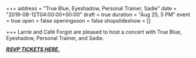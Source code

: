 +++
address = "True Blue, Eyeshadow, Personal Trainer, Sadie"
date = "2019-08-12T04:00:00+00:00"
draft = true
duration = "Aug 25, 5 PM"
event = true
open = false
openingsoon = false
shopslideshow = []

+++
Larrie and Café Forgot are pleased to host a concert with True Blue, Eyeshadow, Personal Trainer, and Sadie. 

[**_RSVP TICKETS HERE._**](https://www.eventbrite.com/e/sadie-eyeshadow-personal-trainer-and-true-blue-in-concert-tickets-68208747199 "RSVP TICKETS HERE")